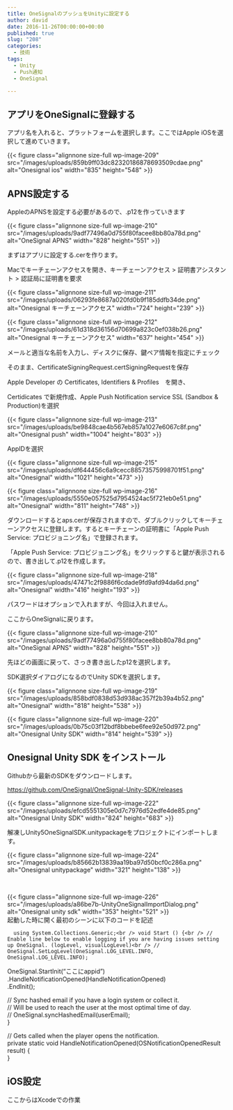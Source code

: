 ```yaml
---
title: OneSignalのプッシュをUnityに設定する
author: david
date: 2016-11-26T00:00:00+00:00
published: true
slug: "208"
categories:
  - 技術
tags:
  - Unity
  - Push通知
  - OneSignal

---
```

## アプリをOneSignalに登録する

アプリ名を入れると、プラットフォームを選択します。ここではApple iOSを選択して進めていきます。

{{< figure class="alignnone size-full wp-image-209" src="/images/uploads/859b9ff03dc82320186878693509cdae.png" alt="Onesignal ios" width="835" height="548" >}}

## **APNS設定する**

AppleのAPNSを設定する必要があるので、.p12を作っていきます

{{< figure class="alignnone size-full wp-image-210" src="/images/uploads/9adf77496a0d755f80facee8bb80a78d.png" alt="OneSignal APNS" width="828" height="551" >}}

まずはアプリに設定する.cerを作ります。

Macでキーチェーンアクセスを開き、キーチェーンアクセス > 証明書アシスタント > 認証局に証明書を要求

{{< figure class="alignnone size-full wp-image-211" src="/images/uploads/06293fe8687a020fd0b9f185ddfb34de.png" alt="Onesignal キーチェーンアクセス" width="724" height="239" >}}

{{< figure class="alignnone size-full wp-image-212" src="/images/uploads/61d318d36156d70699a823c0ef038b26.png" alt="Onesignal キーチェーンアクセス" width="637" height="454" >}}

メールと適当な名前を入力し、ディスクに保存、鍵ペア情報を指定にチェック

そのまま、CertificateSigningRequest.certSigningRequestを保存

Apple Developer の Certificates, Identifiers & Profiles　を開き、

Certidicates で新規作成、Apple Push Notification service SSL (Sandbox & Production)を選択

{{< figure class="alignnone size-full wp-image-213" src="/images/uploads/be9848cae4b567eb857a1027e6067c8f.png" alt="Onesignal push" width="1004" height="803" >}}

AppIDを選択

{{< figure class="alignnone size-full wp-image-215" src="/images/uploads/df644456c6a9cecc88573575998701f51.png" alt="Onesignal" width="1021" height="473" >}}

{{< figure class="alignnone size-full wp-image-216" src="/images/uploads/5550e057525d7954524ac5f721eb0e51.png" alt="Onesignal" width="811" height="748" >}}

ダウンロードするとaps.cerが保存されますので、ダブルクリックしてキーチェーンアクセスに登録します。するとキーチェーンの証明書に「Apple Push Service: プロビジョニング名」で登録されます。

「Apple Push Service: プロビジョニング名」をクリックすると鍵が表示されるので、書き出して.p12を作成します。

{{< figure class="alignnone size-full wp-image-218" src="/images/uploads/47471c2f9886f6cdade9fd9afd94da6d.png" alt="Onesignal" width="416" height="193" >}}

パスワードはオプションで入れますが、今回は入れません。

ここからOneSignalに戻ります。

{{< figure class="alignnone size-full wp-image-210" src="/images/uploads/9adf77496a0d755f80facee8bb80a78d.png" alt="OneSignal APNS" width="828" height="551" >}}

先ほどの画面に戻って、さっき書き出したp12を選択します。

SDK選択ダイアログになるのでUnity SDKを選択します。

{{< figure class="alignnone size-full wp-image-219" src="/images/uploads/858bdf0838d53d938ac357f2b39a4b52.png" alt="Onesignal" width="818" height="538" >}}

{{< figure class="alignnone size-full wp-image-220" src="/images/uploads/0b75c03f12bdf8bbebe6fee92e50d972.png" alt="Onesignal Unity SDK" width="814" height="539" >}}

## Onesignal Unity SDK をインストール

Githubから最新のSDKをダウンロードします。

https://github.com/OneSignal/OneSignal-Unity-SDK/releases

{{< figure class="alignnone size-full wp-image-222" src="/images/uploads/efcd5551305e0d7c7976d52edfe4de85.png" alt="Onesignal Unity SDK" width="824" height="683" >}}

解凍しUnity5OneSignalSDK.unitypackageをプロジェクトにインポートします。

{{< figure class="alignnone size-full wp-image-224" src="/images/uploads/b85662b13839aa19ba97d50bcf0c286a.png" alt="Onesignal unitypackage" width="321" height="138" >}} 

&nbsp;

{{< figure class="alignnone size-full wp-image-226" src="/images/uploads/a86be7b-UnityOneSignalImportDialog.png" alt="Onesignal unity sdk" width="353" height="521" >}}  
起動した時に開く最初のシーンに以下のコードを記述

` 
using System.Collections.Generic;<br />
void Start () {<br />
// Enable line below to enable logging if you are having issues setting up OneSignal. (logLevel, visualLogLevel)<br />
// OneSignal.SetLogLevel(OneSignal.LOG_LEVEL.INFO, OneSignal.LOG_LEVEL.INFO);`

OneSignal.StartInit(&#8220;ここにappid&#8221;)  
.HandleNotificationOpened(HandleNotificationOpened)  
.EndInit();

// Sync hashed email if you have a login system or collect it.  
// Will be used to reach the user at the most optimal time of day.  
// OneSignal.syncHashedEmail(userEmail);  
}

// Gets called when the player opens the notification.  
private static void HandleNotificationOpened(OSNotificationOpenedResult result) {  
}

## iOS設定

ここからはXcodeでの作業

 [1]: http://backham.me/blog/wp-content/uploads/2016/11/859b9ff03dc82320186878693509cdae.png
 [2]: http://backham.me/blog/wp-content/uploads/2016/11/9adf77496a0d755f80facee8bb80a78d.png
 [3]: http://backham.me/blog/wp-content/uploads/2016/11/06293fe8687a020fd0b9f185ddfb34de.png
 [4]: http://backham.me/blog/wp-content/uploads/2016/11/61d318d36156d70699a823c0ef038b26.png
 [5]: http://backham.me/blog/wp-content/uploads/2016/11/be9848cae4b567eb857a1027e6067c8f.png
 [6]: http://backham.me/blog/wp-content/uploads/2016/11/df644456c6a9cecc88573575998701f51.png
 [7]: http://backham.me/blog/wp-content/uploads/2016/11/5550e057525d7954524ac5f721eb0e51.png
 [8]: http://backham.me/blog/wp-content/uploads/2016/11/47471c2f9886f6cdade9fd9afd94da6d.png
 [9]: http://backham.me/blog/wp-content/uploads/2016/11/858bdf0838d53d938ac357f2b39a4b52.png
 [10]: http://backham.me/blog/wp-content/uploads/2016/11/0b75c03f12bdf8bbebe6fee92e50d972.png
 [11]: http://backham.me/blog/wp-content/uploads/2016/11/efcd5551305e0d7c7976d52edfe4de85.png
 [12]: http://backham.me/blog/wp-content/uploads/2016/11/a86be7b-UnityOneSignalImportDialog.png
